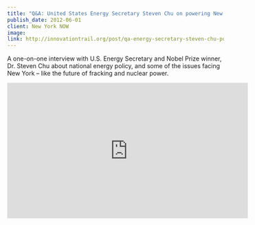 ```yaml
---
title: "Q&A: United States Energy Secretary Steven Chu on powering New York and the nation"
publish_date: 2012-06-01  
client: New York NOW
image:
link: http://innovationtrail.org/post/qa-energy-secretary-steven-chu-powering-ny-and-nation
---
```


A one-on-one interview with U.S. Energy Secretary and Nobel Prize winner, Dr. Steven Chu about national energy policy, and some of the issues facing New York – like the future of fracking and nuclear power.

<iframe width="560" height="315" src="https://www.youtube.com/embed/vaYTDs2cr20" frameborder="0" allow="accelerometer; autoplay; encrypted-media; gyroscope; picture-in-picture" allowfullscreen></iframe>  

